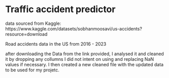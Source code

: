 <h1>Traffic accident predictor</h1>

<p>data sourced from Kaggle: https://www.kaggle.com/datasets/sobhanmoosavi/us-accidents?resource=download</p>

Road accidents data in the US from 2016 - 2023

after downloading the Data from the link provided, I analysed it and cleaned it by dropping any collumns I did not intent on using and replacing NaN values if necessary. I then created a new cleaned file with the updated data to be used for my projetc.
